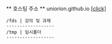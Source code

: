 
** 호스팅 주소 **
uniorion.github.io [[click]](https://uniorion.github.io)

```
/fds | 강의 및 과제 
------------------
/tmp | 임시폴더
------------------

```